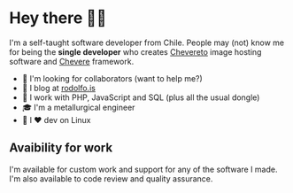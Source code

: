 # Hey there 👋🏾

I'm a self-taught software developer from Chile. People may (not) know me for being the **single developer** who creates [Chevereto](https://chevereto.com/) image hosting software and [Chevere](https://chevere.org/) framework.

- 👀 I'm looking for collaborators (want to help me?)
- 📝 I blog at [rodolfo.is](https://rodolfo.is/)
- 🥑 I work with PHP, JavaScript and SQL (plus all the usual dongle) 
- 🎓 I'm a metallurgical engineer
- 🐧 I ❤ dev on Linux

## Avaibility for work

I'm available for custom work and support for any of the software I made. I'm also available to code review and quality assurance.
